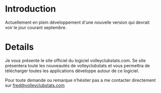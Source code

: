 # Introduction #

Actuellement en plein développement d'une nouvelle version qui devrait voir le jour courant septembre.



# Details #

Je vous présente le site officiel du logiciel volleyclubstats.com.
Se site présentera toute les nouveautés de volleyclubstats et vous permettra de télécharger toutes les applications développe autour de ce logiciel.

Pour toute demande ou remarque n’hésiter pas a me contacter directement sur
fred@volleyclubstats.com